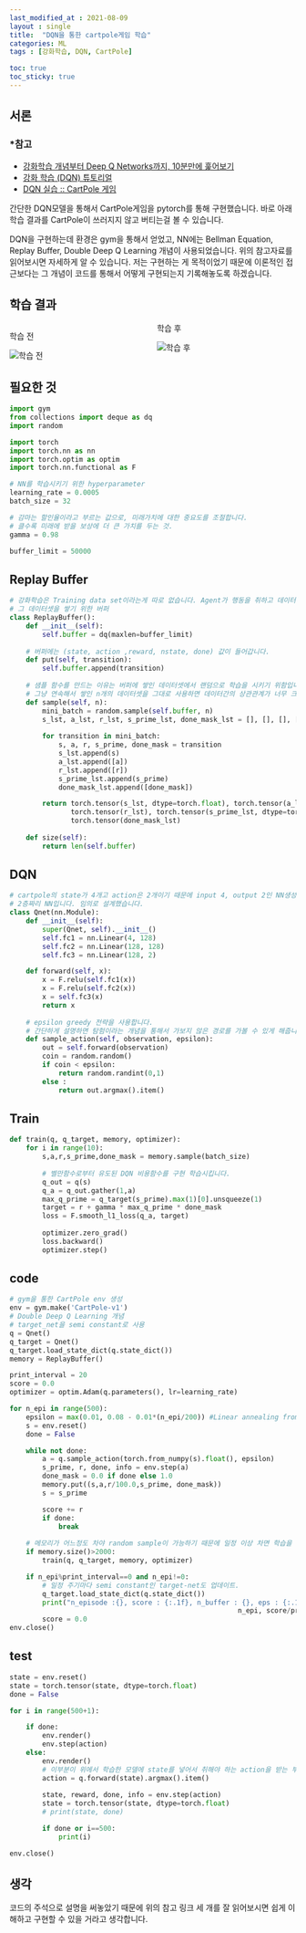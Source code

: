 ```yaml
---
last_modified_at : 2021-08-09
layout : single
title:  "DQN을 통한 cartpole게임 학습"
categories: ML
tags : [강화학습, DQN, CartPole]

toc: true
toc_sticky: true
---
```

## 서론
### *참고
<ul>
    <li><a href='https://jeinalog.tistory.com/20'>강화학습 개념부터 Deep Q Networks까지, 10분만에 훑어보기</a></li>
    <li><a href='https://tutorials.pytorch.kr/intermediate/reinforcement_q_learning.html'>강화 학습 (DQN) 튜토리얼</a></li>
    <li><a href='https://wegonnamakeit.tistory.com/59'>DQN 실습 :: CartPole 게임</a></li>
</ul>
간단한 DQN모델을 통해서 CartPole게임을 pytorch를 통해 구현했습니다. 바로 아래 학습 결과를 CartPole이 쓰러지지 않고 버티는걸 볼 수 있습니다.  

DQN을 구현하는데 환경은 gym을 통해서 얻었고, NN에는 Bellman Equation, Replay Buffer, Double Deep Q Learning 개념이 사용되었습니다. 위의 참고자료를 읽어보시면 자세하게 알 수 있습니다. 저는 구현하는 게 목적이었기 때문에 이론적인 접근보다는 그 개념이 코드를 통해서 어떻게 구현되는지 기록해놓도록 하겠습니다.
## 학습 결과
<div style = 'column-count :2;'>
<p>학습 전</p>
<img src = 'https://user-images.githubusercontent.com/67966414/128750030-1efe42b4-9d27-4ebd-aef4-b2d92dc24253.gif' alt = '학습 전' style="margin-left: auto; margin-right: auto; display: block;">
<p>학습 후</p>
<img src = 'https://user-images.githubusercontent.com/67966414/128750009-61e1297e-1fcc-423b-a314-765f83a01db3.gif' alt = '학습 후' style="margin-left: auto; margin-right: auto; display: block;">
</div>

## 필요한 것
```python
import gym
from collections import deque as dq
import random

import torch
import torch.nn as nn
import torch.optim as optim
import torch.nn.functional as F

# NN를 학습시키기 위한 hyperparameter
learning_rate = 0.0005
batch_size = 32

# 감마는 할인율이라고 부르는 값으로, 미래가치에 대한 중요도를 조절합니다.
# 클수록 미래에 받을 보상에 더 큰 가치를 두는 것.
gamma = 0.98

buffer_limit = 50000
```
## Replay Buffer
```python
# 강화학습은 Training data set이라는게 따로 없습니다. Agent가 행동을 취하고 데이터셋을 쌓아나가야합니다.
# 그 데이터셋을 쌓기 위한 버퍼
class ReplayBuffer():
    def __init__(self):
        self.buffer = dq(maxlen=buffer_limit)
    
    # 버퍼에는 (state, action ,reward, nstate, done) 값이 들어갑니다.
    def put(self, transition):
        self.buffer.append(transition)
    
    # 샘플 함수를 만드는 이유는 버퍼에 쌓인 데이터셋에서 랜덤으로 학습을 시키기 위함입니다.
    # 그냥 연속해서 쌓인 n개의 데이터셋을 그대로 사용하면 데이터간의 상관관계가 너무 크기 때문에 학습이 잘 안됩니다.
    def sample(self, n):
        mini_batch = random.sample(self.buffer, n)
        s_lst, a_lst, r_lst, s_prime_lst, done_mask_lst = [], [], [], [], []
        
        for transition in mini_batch:
            s, a, r, s_prime, done_mask = transition
            s_lst.append(s)
            a_lst.append([a])
            r_lst.append([r])
            s_prime_lst.append(s_prime)
            done_mask_lst.append([done_mask])

        return torch.tensor(s_lst, dtype=torch.float), torch.tensor(a_lst), \
               torch.tensor(r_lst), torch.tensor(s_prime_lst, dtype=torch.float), \
               torch.tensor(done_mask_lst)
    
    def size(self):
        return len(self.buffer)
```
## DQN
```python
# cartpole의 state가 4개고 action은 2개이기 때문에 input 4, output 2인 NN생성
# 2층짜리 NN입니다. 임의로 설계했습니다.
class Qnet(nn.Module):
    def __init__(self):
        super(Qnet, self).__init__()
        self.fc1 = nn.Linear(4, 128)
        self.fc2 = nn.Linear(128, 128)
        self.fc3 = nn.Linear(128, 2)

    def forward(self, x):
        x = F.relu(self.fc1(x))
        x = F.relu(self.fc2(x))
        x = self.fc3(x)
        return x
    
    # epsilon greedy 전략을 사용합니다.
    # 간단하게 설명하면 탐험이라는 개념을 통해서 가보지 않은 경로를 가볼 수 있게 해줍니다.
    def sample_action(self, observation, epsilon):
        out = self.forward(observation)
        coin = random.random()
        if coin < epsilon:
            return random.randint(0,1)
        else : 
            return out.argmax().item()
```
## Train
```python
def train(q, q_target, memory, optimizer):
    for i in range(10):
        s,a,r,s_prime,done_mask = memory.sample(batch_size)
        
        # 벨만함수로부터 유도된 DQN 비용함수를 구현 학습시킵니다.
        q_out = q(s)
        q_a = q_out.gather(1,a)
        max_q_prime = q_target(s_prime).max(1)[0].unsqueeze(1)
        target = r + gamma * max_q_prime * done_mask
        loss = F.smooth_l1_loss(q_a, target)
        
        optimizer.zero_grad()
        loss.backward()
        optimizer.step()
```
## code
```python
# gym을 통한 CartPole env 생성
env = gym.make('CartPole-v1')
# Double Deep Q Learning 개념
# target_net을 semi constant로 사용
q = Qnet()
q_target = Qnet()
q_target.load_state_dict(q.state_dict())
memory = ReplayBuffer()

print_interval = 20
score = 0.0  
optimizer = optim.Adam(q.parameters(), lr=learning_rate)

for n_epi in range(500):
    epsilon = max(0.01, 0.08 - 0.01*(n_epi/200)) #Linear annealing from 8% to 1%
    s = env.reset()
    done = False

    while not done:
        a = q.sample_action(torch.from_numpy(s).float(), epsilon)      
        s_prime, r, done, info = env.step(a)
        done_mask = 0.0 if done else 1.0
        memory.put((s,a,r/100.0,s_prime, done_mask))
        s = s_prime

        score += r
        if done:
            break
    
    # 메모리가 어느정도 차야 random sample이 가능하기 때문에 일정 이상 차면 학습을 진행
    if memory.size()>2000:
        train(q, q_target, memory, optimizer)

    if n_epi%print_interval==0 and n_epi!=0:
        # 일정 주기마다 semi constant인 target-net도 업데이트.
        q_target.load_state_dict(q.state_dict())
        print("n_episode :{}, score : {:.1f}, n_buffer : {}, eps : {:.1f}%".format(
                                                        n_epi, score/print_interval, memory.size(), epsilon*100))
        score = 0.0
env.close()
```
## test
```python
state = env.reset()
state = torch.tensor(state, dtype=torch.float)
done = False

for i in range(500+1):

    if done:
        env.render()
        env.step(action)
    else:
        env.render()
        # 이부분이 위에서 학습한 모델에 state를 넣어서 취해야 하는 action을 받는 부분입니다.
        action = q.forward(state).argmax().item()
        
        state, reward, done, info = env.step(action)
        state = torch.tensor(state, dtype=torch.float)
        # print(state, done)

        if done or i==500:
            print(i)

env.close()
```

## 생각
코드의 주석으로 설명을 써놓았기 때문에 위의 참고 링크 세 개를 잘 읽어보시면 쉽게 이해하고 구현할 수 있을 거라고 생각합니다.
